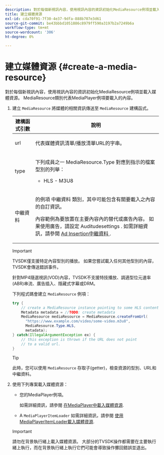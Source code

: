 ```yaml
---
description: 對於每個新視訊內容，使用視訊內容的資訊初始化MediaResource例項並載入媒體資源。 MediaResource類別代表MediaPlayer例項要載入的內容。
title: 建立媒體資源
exl-id: cda70f91-7f30-4e37-9dfa-888b707e3d61
source-git-commit: be43bbbd1051886c8979ff590a3197b2a7249b6a
workflow-type: tm+mt
source-wordcount: '306'
ht-degree: 0%

---
```


# 建立媒體資源 {#create-a-media-resource}

對於每個新視訊內容，使用視訊內容的資訊初始化MediaResource例項並載入媒體資源。 MediaResource類別代表MediaPlayer例項要載入的內容。

1. 建立 `MediaResource` 將媒體的相關資訊傳送至 `MediaResource` 建構函式。

   <table id="table_DD0D5D9129D54F73881399B9B4FF546A"> 
    <thead> 
    <tr> 
    <th colname="col1" class="entry"> 建構函式引數 </th> 
    <th colname="col2" class="entry"> 說明 </th> 
    </tr> 
    </thead>
    <tbody> 
    <tr> 
    <td colname="col1"> <p>url </p> </td> 
    <td colname="col2"> <p>代表媒體資訊清單/播放清單URL的字串。 </p> </td> 
    </tr> 
    <tr> 
    <td colname="col1"> <p>type </p> </td> 
    <td colname="col2"> <p>下列成員之一 <span class="codeph"> MediaResource.Type </span> 對應到指示的檔案型別的列舉： 
    <ul id="ul_72636C41CA7E4538A3BE11A79E0282FC"> 
    <li id="li_070960200DEB40E992C58FCB8909AEA3"> <span class="codeph"> HLS </span> - M3U8 </li> 
    </ul> </p> </td> 
    </tr> 
    <tr> 
    <td colname="col1"> <p>中繼資料 </p> </td> 
    <td colname="col2"> <p>的例項 <span class="codeph"> 中繼資料 </span> 類別，其中可能包含有關要載入之內容的自訂資訊。 </p> <p>內容範例為要放置在主要內容內的替代或廣告內容。 如果使用廣告，請設定 <span class="codeph"> Auditudesettings </span>. 如需詳細資訊，請參閱 <a href="../../../tvsdk-1.4-for-android/ad-insertion/ad-insertion-metadata/android-1.4-ad-insertion-metadata-set-up.md" format="dita" scope="local"> Ad Insertion中繼資料 </a>. </p> </td> 
    </tr> 
    </tbody> 
    </table>

   >[!IMPORTANT]
   >
   >TVSDK僅支援特定內容型別的播放。 如果您嘗試載入任何其他型別的內容，TVSDK會傳送錯誤事件。
   >
   >針對MP4隨選視訊(VOD)內容，TVSDK不支援特技播放、調適型位元速率(ABR)串流、廣告插入、隱藏式字幕或DRM。

   下列程式碼會建立 `MediaResource` 例項：

   ```java
   try { 
       // create a MediaResource instance pointing to some HLS content 
       Metadata metadata = //TODO: create metadata  
       MediaResource mediaResource = MediaResource.createFromUrl( 
         "https://www.example.com/video/some-video.m3u8",  
         MediaResource.Type.HLS,  
         metadata); 
   } catch(IllegalArgumentException ex) { 
       // this exception is thrown if the URL does not point  
       // to a valid url. 
   } 
   ```

   >[!TIP]
   >
   >此時，您可以使用 `MediaResource` 存取子(getter)，檢查資源的型別、URL和中繼資料。

1. 使用下列專案載入媒體資源：

   * 您的MediaPlayer例項。

      如需詳細資訊，請參閱 [在MediaPlayer中載入媒體資源](../../../tvsdk-1.4-for-android/ui-configure/mediaplayer-initialize-for-video/android-1.4-media-resource-load.md).
   * A `MediaPlayerItemLoader` 如需詳細資訊，請參閱 [使用MediaPlayerItemLoader載入媒體資源](../../../tvsdk-1.4-for-android/ui-configure/mediaplayer-initialize-for-video/android-1.4-media-mediaplayeritemloader.md).
   >[!IMPORTANT]
   >
   >請勿在背景執行緒上載入媒體資源。 大部分的TVSDK操作都需要在主要執行緒上執行，而在背景執行緒上執行它們可能會導致操作擲回錯誤並退出。
